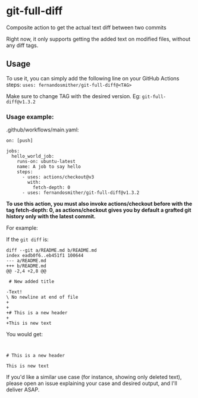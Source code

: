 # git-full-diff

Composite action to get the actual text diff between two commits

Right now, it only supports getting the added text on modified files, without any diff tags.

## Usage
To use it, you can simply add the following line on your GitHub Actions steps:
`uses: fernandosmither/git-full-diff@<TAG>`

Make sure to change TAG with the desired version. Eg: `git-full-diff@v1.3.2`
### Usage example:
.github/workflows/main.yaml:
```
on: [push]

jobs:
  hello_world_job:
    runs-on: ubuntu-latest
    name: A job to say hello
    steps:
      - uses: actions/checkout@v3
        with:
          fetch-depth: 0
      - uses: fernandosmither/git-full-diff@v1.3.2
```
**To use this action, you must also invoke actions/checkout before with the tag fetch-depth: 0, as actions/checkout gives you by default a grafted git history only with the latest commit.**


For example:

If the `git diff` is:
```
diff --git a/README.md b/README.md
index eadb0f6..eb451f1 100644
--- a/README.md
+++ b/README.md
@@ -2,4 +2,8 @@
 
 # New added title
 
-Text!
\ No newline at end of file
+
+
+# This is a new header
+
+This is new text
```

You would get:
```


# This is a new header

This is new text
```

If you'd like a similar use case (for instance, showing only deleted text), please open an issue explaining your case and desired output, and I'll deliver ASAP.
